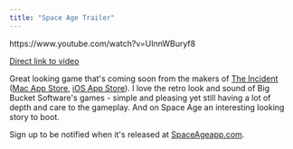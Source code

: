 ```yaml
---
title: "Space Age Trailer"
---
```

<p>https://www.youtube.com/watch?v=UInnWBuryf8</p>
<p><a href="https://www.youtube.com/watch?v=UInnWBuryf8">Direct link to video</a></p>
<p>Great looking game that's coming soon from the makers of <a href="https://bigbucketsoftware.com/theincident/">The Incident</a> (<a href="https://itunes.apple.com/ca/app/the-incident/id408679233?mt=12&uo=4&at=10l4Ki">Mac App Store</a>, <a href="https://itunes.apple.com/ca/app/the-incident/id385533456?mt=8&amp;uo=4&amp;at=10l4Ki">iOS App Store</a>). I love the retro look and sound of Big Bucket Software's games - simple and pleasing yet still having a lot of depth and care to the gameplay. And on Space Age an interesting looking story to boot.</p>
<p>Sign up to be notified when it's released at <a href="https://www.spaceageapp.com">SpaceAgeapp.com</a>.</p>
